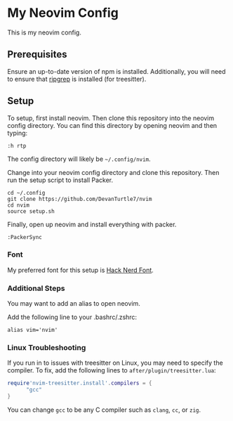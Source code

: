 # My Neovim Config

This is my neovim config.

## Prerequisites

Ensure an up-to-date version of npm is installed.
Additionally, you will need to ensure that [ripgrep](https://github.com/BurntSushi/ripgrep?tab=readme-ov-file#installation)
is installed (for treesitter).


## Setup

To setup, first install neovim. Then clone this repository into the neovim
config directory. You can find this directory by opening neovim and then typing:

```
:h rtp
```

The config directory will likely be `~/.config/nvim`.

Change into your neovim config directory and clone this repository. Then run the
setup script to install Packer.

```
cd ~/.config
git clone https://github.com/DevanTurtle7/nvim
cd nvim
source setup.sh
```

Finally, open up neovim and install everything with packer.

```
:PackerSync
```

### Font

My preferred font for this setup is [Hack Nerd Font](https://github.com/ryanoasis/nerd-fonts/releases/download/v3.4.0/Hack.zip).

### Additional Steps

You may want to add an alias to open neovim.

Add the following line to your .bashrc/.zshrc:

```
alias vim='nvim'
```

### Linux Troubleshooting

If you run in to issues with treesitter on Linux, you may need to specify the compiler.
To fix, add the following lines to `after/plugin/treesitter.lua`:

```lua
require'nvim-treesitter.install'.compilers = {
      "gcc"
}
```

You can change `gcc` to be any C compiler such as `clang`, `cc`, or `zig`.
